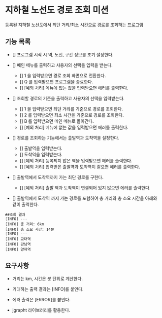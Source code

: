 # 지하철 노선도 경로 조회 미션

등록된 지하철 노선도에서 최단 거리/최소 시간으로 경로를 조회하는 프로그램

## 기능 목록

  - [] 프로그램 시작 시 역, 노선, 구간 정보를 초기 설정한다.

  - [] 메인 메뉴를 출력하고 사용자의 선택을 입력을 받는다.

    - [] 1 을 입력받으면 경로 조회 화면으로 전환한다.
    - [] Q 를 입력받으면 프로그램을 종료한다.
    - [] [예외 처리] 메뉴에 없는 값을 입력받으면 에러를 출력한다.

  - [] 조회할 경로의 기준을 출력하고 사용자의 선택을 입력받는다.

    - [] 1 을 입력받으면 최단 거리를 기준으로 경로를 조회한다.
    - [] 2 를 입력받으면 최소 시간을 기준으로 경로를 조회한다.
    - [] B 를 입력받으면 메인 메뉴로 돌아간다.
    - [] [예외 처리] 메뉴에 없는 값을 입력받으면 에러를 출력한다.

  - [] 경로를 조회하는 기능에서는 출발역과 도착역을 설정한다.
  
    - [] 출발역을 입력받는다.
    - [] 도착역을 입력받는다.
    - [] [예외 처리] 등록되지 않은 역을 입력받으면 에러를 출력한다.
    - [] [예외 처리] 입력받은 출발역과 도착역이 같으면 에러를 출력한다.

  - [] 출발역에서 도착역까지 가는 최단 경로를 구한다.

    - [] [예외 처리] 출발 역과 도착역이 연결되어 있지 않으면 에러를 출력한다.

  - [] 출발역에서 도착역 까지 가는 경로를 포함하여 총 거리와 총 소요 시간을 아래와 같이 출력한다.

```
##조회 결과
[INFO] ---
[INFO] 총 거리: 6km
[INFO] 총 소요 시간: 14분
[INFO] ---
[INFO] 교대역
[INFO] 강남역
[INFO] 양재역
```

## 요구사항

  - 거리는 km, 시간은 분 단위로 계산한다.
  
  - 기대하는 출력 결과는 [INFO]를 붙인다.
  
  - 에러 출력은 [ERROR]를 붙인다.
  
  - jgrapht 라이브러리를 활용한다.